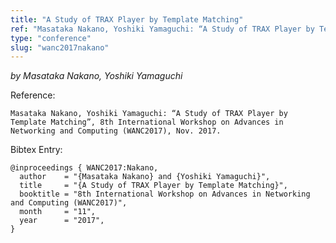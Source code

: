 ```yaml
---
title: "A Study of TRAX Player by Template Matching"
ref: "Masataka Nakano, Yoshiki Yamaguchi: “A Study of TRAX Player by Template Matching”, 8th International Workshop on Advances in Networking and Computing (WANC2017), Nov. 2017."
type: "conference"
slug: "wanc2017nakano"
---
```


_by Masataka Nakano, Yoshiki Yamaguchi_

Reference:

```
Masataka Nakano, Yoshiki Yamaguchi: “A Study of TRAX Player by Template Matching”, 8th International Workshop on Advances in Networking and Computing (WANC2017), Nov. 2017.
```

Bibtex Entry:

```
@inproceedings { WANC2017:Nakano,
  author    = "{Masataka Nakano} and {Yoshiki Yamaguchi}",
  title     = "{A Study of TRAX Player by Template Matching}",
  booktitle = "8th International Workshop on Advances in Networking and Computing (WANC2017)",
  month     = "11",
  year      = "2017",
}
```
